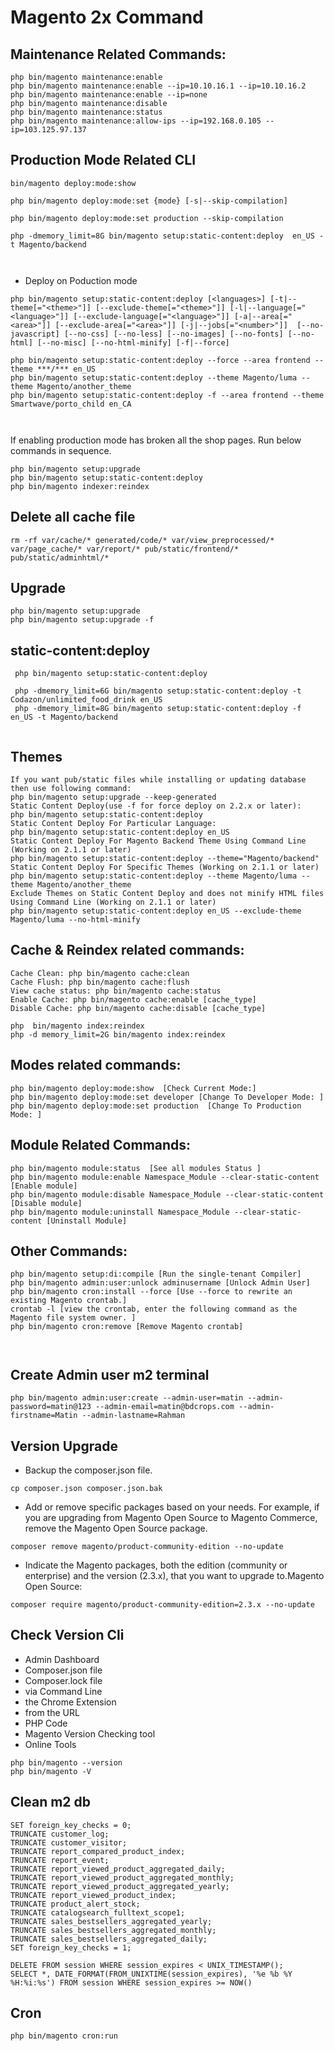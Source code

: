 
# Magento 2x Command


## Maintenance Related Commands:

```
php bin/magento maintenance:enable
php bin/magento maintenance:enable --ip=10.10.16.1 --ip=10.10.16.2
php bin/magento maintenance:enable --ip=none
php bin/magento maintenance:disable
php bin/magento maintenance:status
php bin/magento maintenance:allow-ips --ip=192.168.0.105 --ip=103.125.97.137
```


 ## Production Mode Related CLI


 ```
 bin/magento deploy:mode:show
 
 php bin/magento deploy:mode:set {mode} [-s|--skip-compilation]
 
 php bin/magento deploy:mode:set production --skip-compilation
 
 php -dmemory_limit=8G bin/magento setup:static-content:deploy  en_US -t Magento/backend
 
 
 
 ```

- Deploy on Poduction mode

```
php bin/magento setup:static-content:deploy [<languages>] [-t|--theme[="<theme>"]] [--exclude-theme[="<theme>"]] [-l|--language[="<language>"]] [--exclude-language[="<language>"]] [-a|--area[="<area>"]] [--exclude-area[="<area>"]] [-j|--jobs[="<number>"]]  [--no-javascript] [--no-css] [--no-less] [--no-images] [--no-fonts] [--no-html] [--no-misc] [--no-html-minify] [-f|--force]

php bin/magento setup:static-content:deploy --force --area frontend --theme ***/*** en_US
php bin/magento setup:static-content:deploy --theme Magento/luma --theme Magento/another_theme
php bin/magento setup:static-content:deploy -f --area frontend --theme Smartwave/porto_child en_CA



```
If enabling production mode has broken all the shop pages. Run below commands in sequence.

 ```
 php bin/magento setup:upgrade
 php bin/magento setup:static-content:deploy
 php bin/magento indexer:reindex
 ```

## Delete all cache file

```
rm -rf var/cache/* generated/code/* var/view_preprocessed/* var/page_cache/* var/report/* pub/static/frontend/* pub/static/adminhtml/* 
```


## Upgrade

```
php bin/magento setup:upgrade
php bin/magento setup:upgrade -f
```



## static-content:deploy
 
 ```
  php bin/magento setup:static-content:deploy

  php -dmemory_limit=6G bin/magento setup:static-content:deploy -t Codazon/unlimited_food_drink en_US
  php -dmemory_limit=8G bin/magento setup:static-content:deploy -f en_US -t Magento/backend
  
 ```
## Themes
 
 ```
 If you want pub/static files while installing or updating database then use following command:
php bin/magento setup:upgrade --keep-generated
Static Content Deploy(use -f for force deploy on 2.2.x or later):
php bin/magento setup:static-content:deploy
Static Content Deploy For Particular Language:
php bin/magento setup:static-content:deploy en_US
Static Content Deploy For Magento Backend Theme Using Command Line (Working on 2.1.1 or later)
php bin/magento setup:static-content:deploy --theme="Magento/backend"
Static Content Deploy For Specific Themes (Working on 2.1.1 or later)
php bin/magento setup:static-content:deploy --theme Magento/luma --theme Magento/another_theme
Exclude Themes on Static Content Deploy and does not minify HTML files Using Command Line (Working on 2.1.1 or later)
php bin/magento setup:static-content:deploy en_US --exclude-theme Magento/luma --no-html-minify
 ```
 
 
## Cache & Reindex related commands:
```
Cache Clean: php bin/magento cache:clean
Cache Flush: php bin/magento cache:flush
View cache status: php bin/magento cache:status
Enable Cache: php bin/magento cache:enable [cache_type]
Disable Cache: php bin/magento cache:disable [cache_type]

php  bin/magento index:reindex
php -d memory_limit=2G bin/magento index:reindex
```

## Modes related commands:
```
php bin/magento deploy:mode:show  [Check Current Mode:]
php bin/magento deploy:mode:set developer [Change To Developer Mode: ]
php bin/magento deploy:mode:set production  [Change To Production Mode: ]
```
  
  
## Module Related Commands:
```
php bin/magento module:status  [See all modules Status ]
php bin/magento module:enable Namespace_Module --clear-static-content [Enable module]
php bin/magento module:disable Namespace_Module --clear-static-content [Disable module]
php bin/magento module:uninstall Namespace_Module --clear-static-content [Uninstall Module]
```
 
## Other Commands:

```
php bin/magento setup:di:compile [Run the single-tenant Compiler]
php bin/magento admin:user:unlock adminusername [Unlock Admin User]
php bin/magento cron:install --force [Use --force to rewrite an existing Magento crontab.]
crontab -l [view the crontab, enter the following command as the Magento file system owner. ]
php bin/magento cron:remove [Remove Magento crontab]



```
## Create Admin user  m2 terminal

 ```
 php bin/magento admin:user:create --admin-user=matin --admin-password=matin@123 --admin-email=matin@bdcrops.com --admin-firstname=Matin --admin-lastname=Rahman
 ```
## Version Upgrade

- Backup the composer.json file.

 ```
 cp composer.json composer.json.bak

 ```
 
-  Add or remove specific packages based on your needs. For example, if you are upgrading from Magento Open Source to Magento Commerce, remove the Magento Open Source package.

``
composer remove magento/product-community-edition --no-update
``

- Indicate the Magento packages, both the edition (community or enterprise) and the version (2.3.x), that you want to upgrade to.Magento Open Source:

```
composer require magento/product-community-edition=2.3.x --no-update
```
## Check Version Cli

- Admin Dashboard
- Composer.json file
- Composer.lock file
- via Command Line
- the Chrome Extension
- from the URL
- PHP Code
- Magento Version Checking tool
- Online Tools

```
php bin/magento --version
php bin/magento -V

```


## Clean m2 db
  ```
SET foreign_key_checks = 0;
TRUNCATE customer_log;
TRUNCATE customer_visitor;
TRUNCATE report_compared_product_index;
TRUNCATE report_event; 
TRUNCATE report_viewed_product_aggregated_daily;
TRUNCATE report_viewed_product_aggregated_monthly;
TRUNCATE report_viewed_product_aggregated_yearly;
TRUNCATE report_viewed_product_index;
TRUNCATE product_alert_stock; 
TRUNCATE catalogsearch_fulltext_scope1;
TRUNCATE sales_bestsellers_aggregated_yearly;
TRUNCATE sales_bestsellers_aggregated_monthly;
TRUNCATE sales_bestsellers_aggregated_daily;
SET foreign_key_checks = 1;

DELETE FROM session WHERE session_expires < UNIX_TIMESTAMP();
SELECT *, DATE_FORMAT(FROM_UNIXTIME(session_expires), '%e %b %Y %H:%i:%s') FROM session WHERE session_expires >= NOW()

  ```
 
## Cron 

 ```
 php bin/magento cron:run
 
 ```

